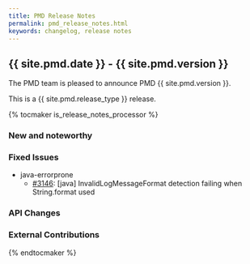 ```yaml
---
title: PMD Release Notes
permalink: pmd_release_notes.html
keywords: changelog, release notes
---
```


## {{ site.pmd.date }} - {{ site.pmd.version }}

The PMD team is pleased to announce PMD {{ site.pmd.version }}.

This is a {{ site.pmd.release_type }} release.

{% tocmaker is_release_notes_processor %}

### New and noteworthy

### Fixed Issues

*   java-errorprone
    *   [#3146](https://github.com/pmd/pmd/issues/3146): \[java] InvalidLogMessageFormat detection failing when String.format used

### API Changes

### External Contributions

{% endtocmaker %}

